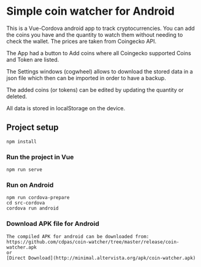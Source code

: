 # Simple coin watcher for Android

This is a Vue-Cordova android app to track cryptocurrencies.
You can add the coins you have and the quantity to watch them without needing to check the wallet.
The prices are taken from Coingecko API.

The App had a button to Add coins where all Coingecko supported Coins and Token are listed.

The Settings windows (cogwheel) allows to download the stored data in a json file which then can be imported in order to have a backup.

The added coins (or tokens) can be edited by updating the quantity or deleted.

All data is stored in localStorage on the device.

## Project setup
```
npm install
```

### Run the project in Vue
```
npm run serve
```

### Run on Android
```
npm run cordova-prepare 
cd src-cordova
cordova run android
```

### Download APK file for Android
```
The compiled APK for android can be downloaded from:
https://github.com/cdpas/coin-watcher/tree/master/release/coin-watcher.apk
or 
[Direct Download](http://minimal.altervista.org/apk/coin-watcher.apk)
```
